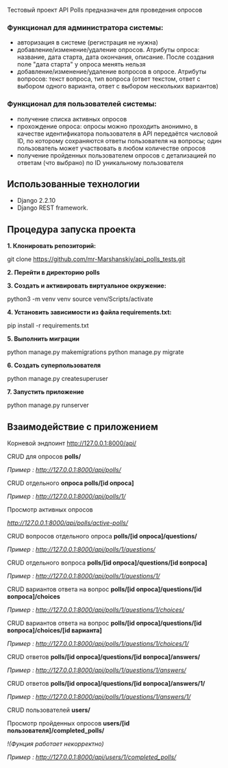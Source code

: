 Тестовый проект API Polls предназначен для проведения опросов
### Функционал для администратора системы:

- авторизация в системе (регистрация не нужна)
- добавление/изменение/удаление опросов. Атрибуты опроса: название, дата старта, дата окончания, описание. После создания поле "дата старта" у опроса менять нельзя
- добавление/изменение/удаление вопросов в опросе. Атрибуты вопросов: текст вопроса, тип вопроса (ответ текстом, ответ с выбором одного варианта, ответ с выбором нескольких вариантов)

### Функционал для пользователей системы:

- получение списка активных опросов
- прохождение опроса: опросы можно проходить анонимно, в качестве идентификатора пользователя в API передаётся числовой ID, по которому сохраняются ответы пользователя на вопросы; один пользователь может участвовать в любом количестве опросов
- получение пройденных пользователем опросов с детализацией по ответам (что выбрано) по ID уникальному пользователя

## Использованные технологии

- Django 2.2.10
- Django REST framework.

## Процедура запуска проекта

**1. Клонировать репозиторий:**

git clone https://github.com/mr-Marshanskiy/api_polls_tests.git

**2. Перейти в директорию polls**

**3. Cоздать и активировать виртуальное окружение:**

python3 -m venv venv
source venv/Scripts/activate

**4. Установить зависимости из файла requirements.txt:**

pip install -r requirements.txt

**5. Выполнить миграции**

python manage.py makemigrations
python manage.py migrate

**6. Создать суперпользователя**

python manage.py createsuperuser

**7. Запустить приложение**

python manage.py runserver

## Взаимодействие с приложением

Корневой эндпоинт http://127.0.0.1:8000/api/

CRUD для опросов **polls/**

_Пример : http://127.0.0.1:8000/api/polls/_

CRUD отдельного **опроса polls/[id опроса]**

_Пример : http://127.0.0.1:8000/api/polls/1/_

Просмотр активных опросов 

_http://127.0.0.1:8000/api/polls/active-polls/_

CRUD вопросов отдельного опроса  **polls/[id опроса]/questions/**

_Пример : http://127.0.0.1:8000/api/polls/1/questions/_

CRUD отдельного вопроса **polls/[id опроса]/questions/[id вопроса]**

_Пример : http://127.0.0.1:8000/api/polls/1/questions/1/_

CRUD вариантов ответа на вопрос **polls/[id опроса]/questions/[id вопроса]/choices**

_Пример : http://127.0.0.1:8000/api/polls/1/questions/1/choices/_

CRUD вариантов ответа на вопрос **polls/[id опроса]/questions/[id вопроса]/choices/[id варианта]**

_Пример : http://127.0.0.1:8000/api/polls/1/questions/1/choices/1/_

CRUD ответов **polls/[id опроса]/questions/[id вопроса]/answers/**

_Пример : http://127.0.0.1:8000/api/polls/1/questions/1/answers/_

CRUD ответов **polls/[id опроса]/questions/[id вопроса]/answers/1/**

_Пример : http://127.0.0.1:8000/api/polls/1/questions/1/answers/1/_

CRUD пользователей **users/**

Просмотр пройденных опросов **users/[id пользователя]/completed_polls/**

_!(Фунция работает некорректно)_

_Пример : http://127.0.0.1:8000/api/users/1/completed_polls/_